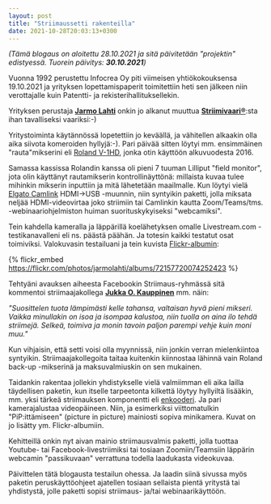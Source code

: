 ```yaml
---
layout: post
title: "Striimaussetti rakenteilla"
date: 2021-10-28T20:03:13+0300
---
```

*(Tämä blogaus on aloitettu 28.10.2021 ja sitä päivitetään "projektin" edistyessä. Tuorein päivitys: **30.10.2021**)*

Vuonna 1992 perustettu Infocrea Oy piti viimeisen yhtiökokouksensa 19.10.2021 ja yrityksen lopettamispaperit toimitettiin heti sen jälkeen niin verottajalle kuin Patentti- ja rekisterihallituksellekin.

Yrityksen perustaja [**Jarmo Lahti**](https://www.infocrea.fi/cv/) onkin jo alkanut muuttua [**Striimivaari®**](https://www.infocrea.fi/blogi/2018/11/striimivaari-on-rekisteroity-tavaramerkki/):sta ihan tavalliseksi vaariksi:-)

Yritystoiminta käytännössä lopetettiin jo keväällä, ja vähitellen alkaakin olla aika siivota komeroiden hyllyjä:-). Pari päivää sitten löytyi mm. ensimmäinen "rauta"mikserini eli [Roland V-1HD](https://proav.roland.com/global/products/v-1hd/), jonka otin käyttöön alkuvuodesta 2016.<!--more-->

Samassa kassissa Rolandin kanssa oli pieni 7 tuuman Lilliput "field monitor", jota olin käyttänyt rautamikserin kontrollinäyttönä: millaista kuvaa tulee mihinkin mikserin inputtiin ja mitä lähetetään maailmalle. Kun löytyi vielä [Elgato Camlink](https://www.elgato.com/en/cam-link-4k) HDMI->USB -muunnin, niin syntyikin paketti, jolla miksata neljää HDMI-videovirtaa joko striimiin tai Camlinkin kautta Zoom/Teams/tms. -webinaariohjelmiston huiman suorituskykyiseksi "webcamiksi".

Tein kahdella kameralla ja läppärillä koelähetyksen omalle Livestream.com -testikanavalleni eli ns. päästä päähän. Ja totesin kaikki testatut osat toimiviksi. Valokuvasin testailuani ja tein kuvista [Flickr-albumin](https://flickr.com/photos/jarmolahti/albums/72157720074252423):

{% flickr_embed https://flickr.com/photos/jarmolahti/albums/72157720074252423  %}

Tehtyäni avauksen aiheesta Facebookin Striimaus-ryhmässä sitä kommentoi striimaajakollega [**Jukka O. Kauppinen**](https://www.linkedin.com/in/jukka-o-kauppinen-76b53/) mm. näin:

*"Suosittelen tuota lämpimästi kelle tahansa, valtaisan hyvä pieni mikseri. Vaikka minullakin on isoa ja isompaa kalustoa, niin tuolla on aina ilo tehdä striimejä. Selkeä, toimiva ja monin tavoin paljon parempi vehje kuin moni muu."*

Kun vihjaisin, että setti voisi olla myynnissä, niin jonkin verran mielenkiintoa syntyikin. Striimaajakollegoita taitaa kuitenkin kiinnostaa lähinnä vain Roland back-up -mikserinä ja maksuvalmiuskin on sen mukainen.

Taidankin rakentaa jollekin yhdistykselle vielä valmiimman eli aika lailla täydellisen paketin, kun itselle tarpeetonta kilkettä löytyy hyllyiltä lisääkin, mm. yksi tärkeä striimauksen komponentti eli [enkooderi](https://teradek.com/products/vidiu-pro?variant=29318722957#vidiu-pro). Ja pari kamerajalustaa videopäineen. Niin, ja esimerkiksi viittomatulkin "PiP:ittämiseen" (picture in picture) mainiosti sopiva minikamera. Kuvat on jo lisätty ym. Flickr-albumiin. 

Kehitteillä onkin nyt aivan mainio striimausvalmis paketti, jolla tuottaa Youtube- tai Facebook-livestriimiksi tai tosiaan Zoomiin/Teamsiin läppärin webcamin "passikuvaan" verrattuna todella laadukasta videokuvaa.

Päivittelen tätä blogausta testailun ohessa. Ja laadin siinä sivussa myös paketin peruskäyttöohjeet ajatellen tosiaan sellaista pientä yritystä tai yhdistystä, jolle paketti sopisi striimaus- ja/tai webinaarikäyttöön.  

